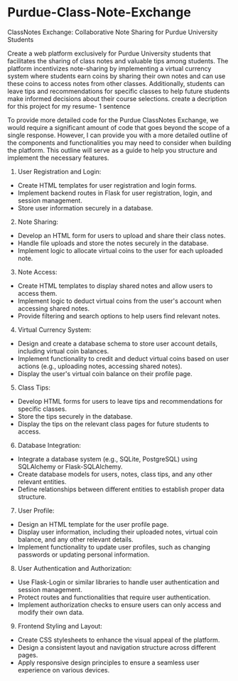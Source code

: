 # Purdue-Class-Note-Exchange
ClassNotes Exchange: Collaborative Note Sharing for Purdue University Students

Create a web platform exclusively for Purdue University students that facilitates the sharing of class notes and valuable tips among students. The platform incentivizes note-sharing by implementing a virtual currency system where students earn coins by sharing their own notes and can use these coins to access notes from other classes. Additionally, students can leave tips and recommendations for specific classes to help future students make informed decisions about their course selections.  create a decription for this project for my resume- 1 sentence


To provide more detailed code for the Purdue ClassNotes Exchange, we would require a significant amount of code that goes beyond the scope of a single response. However, I can provide you with a more detailed outline of the components and functionalities you may need to consider when building the platform. This outline will serve as a guide to help you structure and implement the necessary features.

1. User Registration and Login:
- Create HTML templates for user registration and login forms.
- Implement backend routes in Flask for user registration, login, and session management.
- Store user information securely in a database.

2. Note Sharing:
- Develop an HTML form for users to upload and share their class notes.
- Handle file uploads and store the notes securely in the database.
- Implement logic to allocate virtual coins to the user for each uploaded note.

3. Note Access:
- Create HTML templates to display shared notes and allow users to access them.
- Implement logic to deduct virtual coins from the user's account when accessing shared notes.
- Provide filtering and search options to help users find relevant notes.

4. Virtual Currency System:
- Design and create a database schema to store user account details, including virtual coin balances.
- Implement functionality to credit and deduct virtual coins based on user actions (e.g., uploading notes, accessing shared notes).
- Display the user's virtual coin balance on their profile page.

5. Class Tips:
- Develop HTML forms for users to leave tips and recommendations for specific classes.
- Store the tips securely in the database.
- Display the tips on the relevant class pages for future students to access.

6. Database Integration:
- Integrate a database system (e.g., SQLite, PostgreSQL) using SQLAlchemy or Flask-SQLAlchemy.
- Create database models for users, notes, class tips, and any other relevant entities.
- Define relationships between different entities to establish proper data structure.

7. User Profile:
- Design an HTML template for the user profile page.
- Display user information, including their uploaded notes, virtual coin balance, and any other relevant details.
- Implement functionality to update user profiles, such as changing passwords or updating personal information.

8. User Authentication and Authorization:
- Use Flask-Login or similar libraries to handle user authentication and session management.
- Protect routes and functionalities that require user authentication.
- Implement authorization checks to ensure users can only access and modify their own data.

9. Frontend Styling and Layout:
- Create CSS stylesheets to enhance the visual appeal of the platform.
- Design a consistent layout and navigation structure across different pages.
- Apply responsive design principles to ensure a seamless user experience on various devices.
